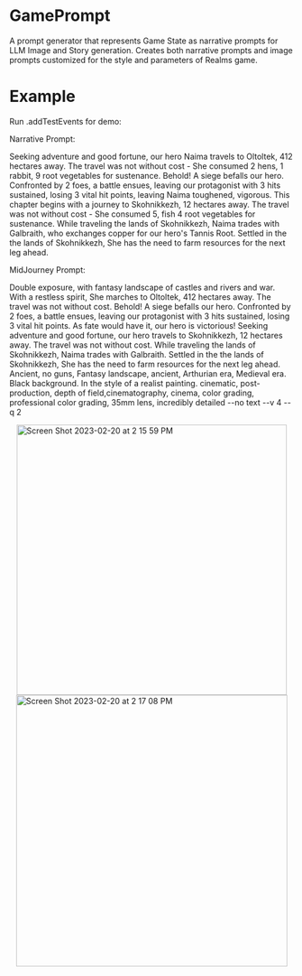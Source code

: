 # GamePrompt
A prompt generator that represents Game State as narrative prompts for LLM Image and Story generation. Creates both narrative prompts and image prompts customized for the style and parameters of Realms game.

# Example 

Run .addTestEvents for demo:

Narrative Prompt:

Seeking adventure and good fortune, our hero Naima travels to Oltoltek, 412 hectares away. The travel was not without cost - She consumed 2 hens, 1 rabbit, 9 root vegetables for sustenance. Behold! A siege befalls our hero. Confronted by 2 foes, a battle ensues, leaving our protagonist with 3 hits sustained, losing 3 vital hit points, leaving Naima toughened, vigorous. This chapter begins with a journey to Skohnikkezh, 12 hectares away. The travel was not without cost - She consumed 5, fish 4 root vegetables for sustenance. While traveling the lands of Skohnikkezh, Naima trades with Galbraith, who exchanges copper for our hero's Tannis Root. Settled in the the lands of Skohnikkezh, She has the need to farm resources for the next leg ahead.  
 
MidJourney Prompt:

Double exposure, with fantasy landscape of castles and rivers and war. With a restless spirit, She marches to Oltoltek, 412 hectares away. The travel was not without cost.  Behold! A siege befalls our hero. Confronted by 2 foes, a battle ensues, leaving our protagonist with 3 hits sustained, losing 3 vital hit points. As fate would have it, our hero is victorious! Seeking adventure and good fortune, our hero travels to Skohnikkezh, 12 hectares away. The travel was not without cost.  While traveling the lands of Skohnikkezh, Naima trades with Galbraith. Settled in the the lands of Skohnikkezh, She has the need to farm resources for the next leg ahead.   Ancient, no guns, Fantasy landscape, ancient, Arthurian era, Medieval era. Black background. In the style of a realist painting. cinematic, post-production, depth of field,cinematography, cinema, color grading, professional color grading, 35mm lens, incredibly detailed --no text --v 4 --q 2

<img width="479" alt="Screen Shot 2023-02-20 at 2 15 59 PM" src="https://user-images.githubusercontent.com/44890312/220206316-5627f95e-1774-42be-8872-c9f6ba9fae64.png" style="display: block; margin: 0 auto;">
<img width="481" alt="Screen Shot 2023-02-20 at 2 17 08 PM" src="https://user-images.githubusercontent.com/44890312/220206337-dfed6f98-55e0-4779-9786-df6d26f8cc73.png" style="display: block; margin: 0 auto;">
